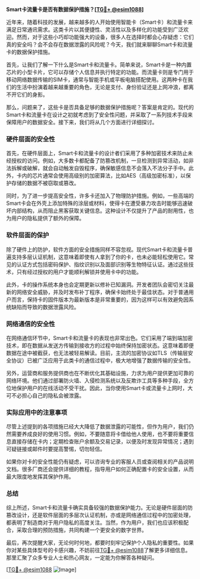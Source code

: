 **Smart卡流量卡是否有数据保护措施？[[TG💪+ @esim1088](https://t.me/s/esim1088)]**

近年来，随着科技的发展，越来越多的人开始使用智能卡（Smart卡）和流量卡来满足日常通讯需求。这类卡片以其便捷性、灵活性以及多样化的功能受到广泛欢迎。然而，对于这些小巧却功能强大的设备，很多人在选择时都会心存疑虑：它们真的安全吗？会不会存在数据泄露的风险呢？今天，我们就来聊聊Smart卡和流量卡的数据保护措施。

首先，让我们了解一下什么是Smart卡和流量卡。简单来说，Smart卡是一种内置芯片的小型卡片，它可以存储个人信息并执行特定的功能。而流量卡则是专门用于移动网络数据传输的SIM卡，通常与智能手机或平板电脑搭配使用。这两种卡在我们的生活中扮演着越来越重要的角色，无论是支付、身份验证还是上网冲浪，都离不开它们的身影。

那么，问题来了，这些卡是否具备足够的数据保护措施呢？答案是肯定的。现代的Smart卡和流量卡在设计之初就考虑到了安全性问题，并采取了一系列技术手段来保障用户的数据安全。接下来，我们将从几个方面进行详细探讨。

### **硬件层面的安全性**

首先，在硬件层面上，Smart卡和流量卡的设计者们采用了多种加密技术来防止未经授权的访问。例如，大多数卡都配备了防篡改机制，一旦检测到异常活动，如非法拆解或破解，就会自动触发自毁程序，确保敏感信息不会落入不法分子手中。此外，卡内的芯片通常会使用高级别的加密算法，比如AES（高级加密标准），以保护存储的数据不被窃取或篡改。

同时，为了进一步提高安全性，许多卡还加入了物理防护措施。例如，一些高端的Smart卡会在外壳上添加特殊的涂层或材料，使得卡在遭受暴力攻击时能够迅速破坏内部结构，从而阻止黑客获取关键信息。这种设计不仅提升了产品的耐用性，也为用户的隐私提供了额外的保障。

### **软件层面的保护**

除了硬件上的防护，软件方面的安全措施同样不容忽视。现代Smart卡和流量卡普遍支持多层认证机制，这意味着即使有人拿到了你的卡，也未必能轻松使用它。常见的认证方式包括密码保护、指纹识别以及面部识别等生物特征认证。通过这些技术，只有经过授权的用户才能顺利解锁并使用卡中的功能。

此外，卡的操作系统本身也会定期更新以修补已知漏洞。开发者团队会密切关注最新的网络安全威胁，并及时发布补丁程序，确保卡始终处于最佳状态。对于普通用户而言，保持卡的固件版本为最新版本是非常重要的，因为这样可以有效避免因系统缺陷而导致的数据泄露风险。

### **网络通信的安全性**

在网络通信环节中，Smart卡和流量卡的表现也非常出色。它们采用了端到端加密技术，即在数据从发送方传输到接收方的过程中始终保持加密状态。这意味着即便数据在途中被截获，也无法被轻易解读。目前，主流的加密协议如TLS（传输层安全协议）已被广泛应用于此类卡的通信过程中，极大地增强了数据传输的安全性。

另外，运营商和服务提供商也在不断优化其基础设施，力求为用户提供更加可靠的网络环境。他们通过部署防火墙、入侵检测系统以及反欺诈工具等多种手段，全方位地保护用户的在线活动不受干扰。因此，当你使用Smart卡或流量卡上网时，大可不必担心自己的隐私会被泄露。

### **实际应用中的注意事项**

尽管上述提到的各项措施已经大大降低了数据泄露的可能性，但作为用户，我们仍然需要养成良好的使用习惯。例如，不要随意将卡借给他人使用，也不要将重要信息直接存储在卡内；定期检查账户余额及交易记录，以便及时发现异常情况；遇到可疑链接或邮件时要提高警惕，切勿轻信。

如果你对卡的安全性能仍有疑虑，可以咨询专业的客服人员或查阅相关的产品说明文档。很多厂商还会提供详细的教程，指导用户如何正确配置卡的安全设置，从而最大限度地发挥其保护作用。

### **总结**

综上所述，Smart卡和流量卡确实具备较强的数据保护能力。无论是硬件层面的防篡改设计，还是软件层面的多层次认证机制，亦或是网络通信过程中的加密处理，都表明了制造商对于用户隐私的高度关注。当然，作为用户，我们也应该积极配合，采取合理的预防措施，共同构建一个更安全的数字世界。

最后，再次提醒大家，无论何时何地，都要时刻牢记保护个人隐私的重要性。如果你对某些具体型号的卡感兴趣，不妨前往[TG💪+ @esim1088](https://t.me/s/esim1088)了解更多详细信息。那里汇聚了众多专业人士和热心网友，一定能为你解答各种疑问。

[[TG💪+ @esim1088](https://t.me/s/esim1088) ![Image](https://i.postimg.cc/4NQfJmqS/Snipaste-2025-05-13-00-14-12.png)]